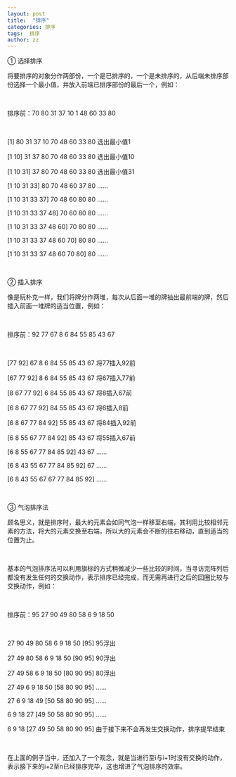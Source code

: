```yaml
---
layout: post
title:  "排序"
categories: 排序
tags:  排序
author: zz
---
```


① 选择排序

将要排序的对象分作两部份，一个是已排序的，一个是未排序的，从后端未排序部份选择一个最小值，并放入前端已排序部份的最后一个，例如：

 

排序前：70 80 31 37 10 1 48 60 33 80

 

[1] 80 31 37 10 70 48 60 33 80 选出最小值1

[1 10] 31 37 80 70 48 60 33 80 选出最小值10

[1 10 31] 37 80 70 48 60 33 80 选出最小值31

[1 10 31 33] 80 70 48 60 37 80 ......

[1 10 31 33 37] 70 48 60 80 80 ......

[1 10 31 33 37 48] 70 60 80 80 ......

[1 10 31 33 37 48 60] 70 80 80 ......

[1 10 31 33 37 48 60 70] 80 80 ......

[1 10 31 33 37 48 60 70 80] 80 ......

 

② 插入排序

像是玩朴克一样，我们将牌分作两堆，每次从后面一堆的牌抽出最前端的牌，然后插入前面一堆牌的适当位置，例如：

 

排序前：92 77 67 8 6 84 55 85 43 67

 

[77 92] 67 8 6 84 55 85 43 67 将77插入92前

[67 77 92] 8 6 84 55 85 43 67 将67插入77前

[8 67 77 92] 6 84 55 85 43 67 将8插入67前

[6 8 67 77 92] 84 55 85 43 67 将6插入8前

[6 8 67 77 84 92] 55 85 43 67 将84插入92前

[6 8 55 67 77 84 92] 85 43 67 将55插入67前

[6 8 55 67 77 84 85 92] 43 67 ......

[6 8 43 55 67 77 84 85 92] 67 ......

[6 8 43 55 67 67 77 84 85 92] ......

 

③ 气泡排序法

顾名思义，就是排序时，最大的元素会如同气泡一样移至右端，其利用比较相邻元素的方法，将大的元素交换至右端，所以大的元素会不断的往右移动，直到适当的位置为止。

 

基本的气泡排序法可以利用旗标的方式稍微减少一些比较的时间，当寻访完阵列后都没有发生任何的交换动作，表示排序已经完成，而无需再进行之后的回圈比较与交换动作，例如：

 

排序前：95 27 90 49 80 58 6 9 18 50

 

27 90 49 80 58 6 9 18 50 [95] 95浮出 

27 49 80 58 6 9 18 50 [90 95] 90浮出 

27 49 58 6 9 18 50 [80 90 95] 80浮出 

27 49 6 9 18 50 [58 80 90 95] ......

27 6 9 18 49 [50 58 80 90 95] ......

6 9 18 27 [49 50 58 80 90 95] ......

6 9 18 [27 49 50 58 80 90 95] 由于接下来不会再发生交换动作，排序提早结束

 

在上面的例子当中，还加入了一个观念，就是当进行至i与i+1时没有交换的动作，表示接下来的i+2至n已经排序完毕，这也增进了气泡排序的效率。

